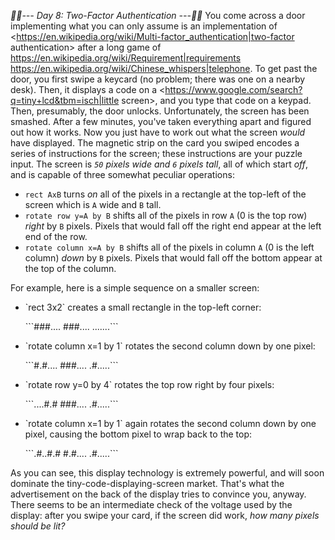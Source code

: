 *:calendar::calendar:--- Day 8: Two-Factor Authentication ---:calendar::calendar:*
You come across a door implementing what you can only assume is an implementation of <https://en.wikipedia.org/wiki/Multi-factor_authentication|two-factor authentication> after a long game of <https://en.wikipedia.org/wiki/Requirement|requirements> <https://en.wikipedia.org/wiki/Chinese_whispers|telephone>.
To get past the door, you first swipe a keycard (no problem; there was one on a nearby desk). Then, it displays a code on a <https://www.google.com/search?q=tiny+lcd&tbm=isch|little screen>, and you type that code on a keypad. Then, presumably, the door unlocks.
Unfortunately, the screen has been smashed. After a few minutes, you've taken everything apart and figured out how it works. Now you just have to work out what the screen *would* have displayed.
The magnetic strip on the card you swiped encodes a series of instructions for the screen; these instructions are your puzzle input. The screen is *`50` pixels wide and `6` pixels tall*, all of which start *off*, and is capable of three somewhat peculiar operations:

- `rect AxB` turns *on* all of the pixels in a rectangle at the top-left of the screen which is `A` wide and `B` tall.
- `rotate row y=A by B` shifts all of the pixels in row `A` (0 is the top row) *right* by `B` pixels. Pixels that would fall off the right end appear at the left end of the row.
- `rotate column x=A by B` shifts all of the pixels in column `A` (0 is the left column) *down* by `B` pixels. Pixels that would fall off the bottom appear at the top of the column.

For example, here is a simple sequence on a smaller screen:

- <p>`rect 3x2` creates a small rectangle in the top-left corner:</p>```###.... ###.... .......```
- <p>`rotate column x=1 by 1` rotates the second column down by one pixel:</p>```#.#.... ###.... .#.....```
- <p>`rotate row y=0 by 4` rotates the top row right by four pixels:</p>```....#.# ###.... .#.....```
- <p>`rotate column x=1 by 1` again rotates the second column down by one pixel, causing the bottom pixel to wrap back to the top:</p>```.#..#.# #.#.... .#.....```

As you can see, this display technology is extremely powerful, and will soon dominate the tiny-code-displaying-screen market.  That's what the advertisement on the back of the display tries to convince you, anyway.
There seems to be an intermediate check of the voltage used by the display: after you swipe your card, if the screen did work, *how many pixels should be lit?*
